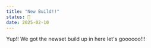 ```yaml
---
title: "New Build!!"
status: 🚧
date: 2025-02-10
---
```


Yup!! We got the newset build up in here let's goooooo!!!